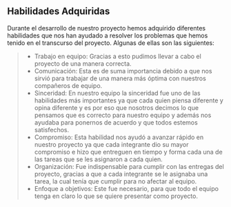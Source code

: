 ## Habilidades Adquiridas
Durante el desarrollo de nuestro proyecto hemos adquirido diferentes habilidades que nos han ayudado a resolver los problemas que hemos tenido en el transcurso del proyecto. Algunas de ellas son las siguientes:
> - Trabajo en equipo:  Gracias a esto pudimos llevar a cabo el proyecto de una manera correcta.
> - Comunicación: Esta es de suma importancia debido a que nos sirvió para trabajar de una manera más óptima con nuestros compañeros de equipo.
> - Sinceridad: En nuestro equipo la sinceridad fue uno de las habilidades más importantes ya que cada quien piensa diferente y opina diferente y es por eso que nosotros decimos lo que pensamos que es correcto para nuestro equipo y además nos ayudaba para ponernos de acuerdo y que todos estemos satisfechos.
> - Compromiso: Esta habilidad nos ayudó a avanzar rápido en nuestro proyecto ya que cada integrante dio su mayor compromiso e hizo que entreguen en tiempo y forma cada una de las tareas que se les asignaron a cada quien.
> - Organización: Fue indispensable para cumplir con las entregas del proyecto, gracias a que a cada integrante se le asignaba una tarea, la cual tenía que cumplir para no afectar al equipo.
> - Enfoque a objetivos: Este fue necesario, para que todo el equipo tenga en claro lo que se quiere presentar como proyecto.
